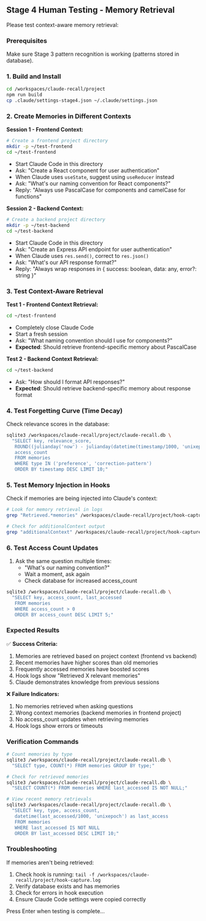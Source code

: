 ## Stage 4 Human Testing - Memory Retrieval

Please test context-aware memory retrieval:

### Prerequisites
Make sure Stage 3 pattern recognition is working (patterns stored in database).

### 1. Build and Install
```bash
cd /workspaces/claude-recall/project
npm run build
cp .claude/settings-stage4.json ~/.claude/settings.json
```

### 2. Create Memories in Different Contexts

**Session 1 - Frontend Context:**
```bash
# Create a frontend project directory
mkdir -p ~/test-frontend
cd ~/test-frontend
```
- Start Claude Code in this directory
- Ask: "Create a React component for user authentication"
- When Claude uses `useState`, suggest using `useReducer` instead
- Ask: "What's our naming convention for React components?"
- Reply: "Always use PascalCase for components and camelCase for functions"

**Session 2 - Backend Context:**
```bash
# Create a backend project directory
mkdir -p ~/test-backend
cd ~/test-backend
```
- Start Claude Code in this directory
- Ask: "Create an Express API endpoint for user authentication"
- When Claude uses `res.send()`, correct to `res.json()`
- Ask: "What's our API response format?"
- Reply: "Always wrap responses in { success: boolean, data: any, error?: string }"

### 3. Test Context-Aware Retrieval

**Test 1 - Frontend Context Retrieval:**
```bash
cd ~/test-frontend
```
- Completely close Claude Code
- Start a fresh session
- Ask: "What naming convention should I use for components?"
- **Expected**: Should retrieve frontend-specific memory about PascalCase

**Test 2 - Backend Context Retrieval:**
```bash
cd ~/test-backend
```
- Ask: "How should I format API responses?"
- **Expected**: Should retrieve backend-specific memory about response format

### 4. Test Forgetting Curve (Time Decay)

Check relevance scores in the database:
```bash
sqlite3 /workspaces/claude-recall/project/claude-recall.db \
  "SELECT key, relevance_score, 
   ROUND((julianday('now') - julianday(datetime(timestamp/1000, 'unixepoch'))), 2) as days_old,
   access_count
   FROM memories 
   WHERE type IN ('preference', 'correction-pattern')
   ORDER BY timestamp DESC LIMIT 10;"
```

### 5. Test Memory Injection in Hooks

Check if memories are being injected into Claude's context:
```bash
# Look for memory retrieval in logs
grep "Retrieved.*memories" /workspaces/claude-recall/project/hook-capture.log | tail -10

# Check for additionalContext output
grep "additionalContext" /workspaces/claude-recall/project/hook-capture.log | tail -5
```

### 6. Test Access Count Updates

1. Ask the same question multiple times:
   - "What's our naming convention?"
   - Wait a moment, ask again
   - Check database for increased access_count

```bash
sqlite3 /workspaces/claude-recall/project/claude-recall.db \
  "SELECT key, access_count, last_accessed 
   FROM memories 
   WHERE access_count > 0 
   ORDER BY access_count DESC LIMIT 5;"
```

### Expected Results

✅ **Success Criteria:**
1. Memories are retrieved based on project context (frontend vs backend)
2. Recent memories have higher scores than old memories
3. Frequently accessed memories have boosted scores
4. Hook logs show "Retrieved X relevant memories"
5. Claude demonstrates knowledge from previous sessions

❌ **Failure Indicators:**
1. No memories retrieved when asking questions
2. Wrong context memories (backend memories in frontend project)
3. No access_count updates when retrieving memories
4. Hook logs show errors or timeouts

### Verification Commands

```bash
# Count memories by type
sqlite3 /workspaces/claude-recall/project/claude-recall.db \
  "SELECT type, COUNT(*) FROM memories GROUP BY type;"

# Check for retrieved memories
sqlite3 /workspaces/claude-recall/project/claude-recall.db \
  "SELECT COUNT(*) FROM memories WHERE last_accessed IS NOT NULL;"

# View recent memory retrievals
sqlite3 /workspaces/claude-recall/project/claude-recall.db \
  "SELECT key, type, access_count, 
   datetime(last_accessed/1000, 'unixepoch') as last_access 
   FROM memories 
   WHERE last_accessed IS NOT NULL 
   ORDER BY last_accessed DESC LIMIT 10;"
```

### Troubleshooting

If memories aren't being retrieved:
1. Check hook is running: `tail -f /workspaces/claude-recall/project/hook-capture.log`
2. Verify database exists and has memories
3. Check for errors in hook execution
4. Ensure Claude Code settings were copied correctly

Press Enter when testing is complete...